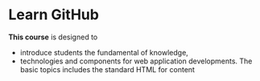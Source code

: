 # Learn GitHub

**This course** is designed to 
- introduce students the fundamental of knowledge, 
- technologies and components for web application developments. The basic topics includes the standard HTML for content
